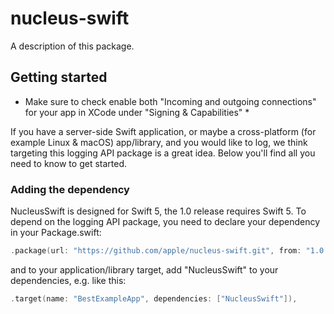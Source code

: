# nucleus-swift

A description of this package.


## Getting started

* Make sure to check enable both "Incoming and outgoing connections" for your app in XCode under "Signing & Capabilities" * 

If you have a server-side Swift application, or maybe a cross-platform (for example Linux & macOS) app/library, and you would like to log, we think targeting this logging API package is a great idea. Below you'll find all you need to know to get started.

### Adding the dependency
NucleusSwift is designed for Swift 5, the 1.0 release requires Swift 5. To depend on the logging API package, you need to declare your dependency in your Package.swift:

```swift
.package(url: "https://github.com/apple/nucleus-swift.git", from: "1.0.0"),
```

and to your application/library target, add "NucleusSwift" to your dependencies, e.g. like this:
```swift
.target(name: "BestExampleApp", dependencies: ["NucleusSwift"]),
```
